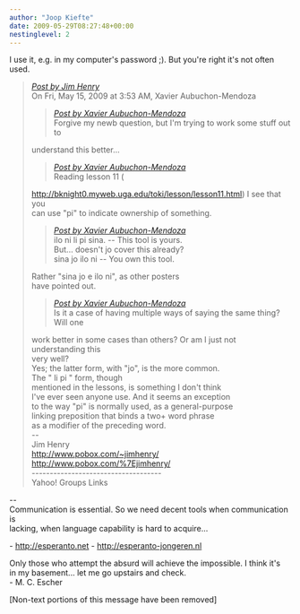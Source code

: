 ```yaml
---
author: "Joop Kiefte"
date: 2009-05-29T08:27:48+00:00
nestinglevel: 2
---
```

I use it, e.g. in my computer's password ;). But you're right it's not often  
used.  

> [_Post by Jim Henry_](/fyf9iB0Q/pi-vs-jo#post5)  
> On Fri, May 15, 2009 at 3:53 AM, Xavier Aubuchon-Mendoza  
> 
> > [_Post by Xavier Aubuchon-Mendoza_](/fyf9iB0Q/pi-vs-jo#post1)  
> > Forgive my newb question, but I'm trying to work some stuff out to  
> > 
> 
> understand this better...  
> 
> > [_Post by Xavier Aubuchon-Mendoza_](/fyf9iB0Q/pi-vs-jo#post1)  
> > Reading lesson 11 (  
> > 
> 
> http://bknight0.myweb.uga.edu/toki/lesson/lesson11.html) I see that you  
> can use "pi" to indicate ownership of something.  
> 
> > [_Post by Xavier Aubuchon-Mendoza_](/fyf9iB0Q/pi-vs-jo#post1)  
> > ilo ni li pi sina. -- This tool is yours.  
> > But... doesn't jo cover this already?  
> > sina jo ilo ni -- You own this tool.  
> > 
> 
> Rather "sina jo e ilo ni", as other posters  
> have pointed out.  
> 
> > [_Post by Xavier Aubuchon-Mendoza_](/fyf9iB0Q/pi-vs-jo#post1)  
> > Is it a case of having multiple ways of saying the same thing? Will one  
> > 
> 
> work better in some cases than others? Or am I just not understanding this  
> very well?  
> Yes; the latter form, with "jo", is the more common.  
> The "<possession> li pi <person>" form, though  
> mentioned in the lessons, is something I don't think  
> I've ever seen anyone use. And it seems an exception  
> to the way "pi" is normally used, as a general-purpose  
> linking preposition that binds a two+ word phrase  
> as a modifier of the preceding word.  
> \--  
> Jim Henry  
> http://www.pobox.com/~jimhenry/ <http://www.pobox.com/%7Ejimhenry/>  
> \------------------------------------  
> Yahoo! Groups Links  
> 

\--  
Communication is essential. So we need decent tools when communication is  
lacking, when language capability is hard to acquire...  
  
\- http://esperanto.net - http://esperanto-jongeren.nl  
  
Only those who attempt the absurd will achieve the impossible. I think it's  
in my basement... let me go upstairs and check.  
\- M. C. Escher  
  
  
\[Non-text portions of this message have been removed\]